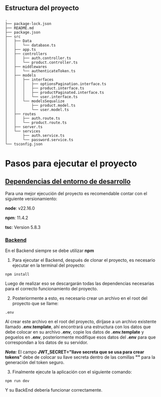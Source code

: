 ## Estructura del proyecto

```text
.
├── package-lock.json
├── README.md
├── package.json
├── src
│   ├── Data
│   │   └── database.ts
│   ├── app.ts
│   ├── controllers
│   │   ├── auth.controller.ts
│   │   └── product.controller.ts
│   ├── middlewares
│   │   └── authenticateToken.ts
│   ├── models
│   │   ├── interfaces
│   │   │   ├── optionsPagination.interface.ts
│   │   │   ├── product.interface.ts
│   │   │   ├── productPaginated.interface.ts
│   │   │   └── user.interface.ts
│   │   └── modelsSequalize
│   │       ├── product.model.ts
│   │       └── user.model.ts
│   ├── routes
│   │   ├── auth.route.ts
│   │   └── product.route.ts
│   ├── server.ts
│   └── services
│       ├── auth.service.ts
│       └── password.service.ts
└── tsconfig.json
```


# Pasos para ejecutar el proyecto

## <u>Dependencias del entorno de desarrollo </u>

Para una mejor ejecución del proyecto es recomendable contar con el siguiente versionamiento:

**node**: v22.16.0

**npm**: 11.4.2

**tsc**: Version 5.8.3

### <u>Backend</u>

En el Backend siempre se debe utilizar **npm**

1. Para ejecutar el Backend, después de clonar el proyecto, es necesario ejecutar en la terminal del proyecto:

```terminal 
npm install
```

Luego de realizar eso se descargarán todas las dependencias necesarias para el correcto funcionamiento del proyecto.

2. Posteriormente a esto, es necesario crear un archivo en el root del proyecto que se llame: 

```text
.env
```

Al crear este archivo en el root del proyecto, diríjase a un archivo existente llamado **.env.template**, ahí encontrará una estructura con los datos que debe colocar en su archivo **.env**, copie los datos de **.env.template** y peguelos en **.env**, posteriormente modifique esos datos del **.env** para que correspondan a los datos de su servidor.

***Nota:*** El campo **JWT_SECRET="llave secreta que se usa para crear tokens"** debe de colocar su llave secreta dentro de las comillas **""** para la generación del token seguro.

3. Finalmente ejecute la aplicación con el siguiente comando:
```terminal
npm run dev
```
Y su BackEnd debería funcionar correctamente.
